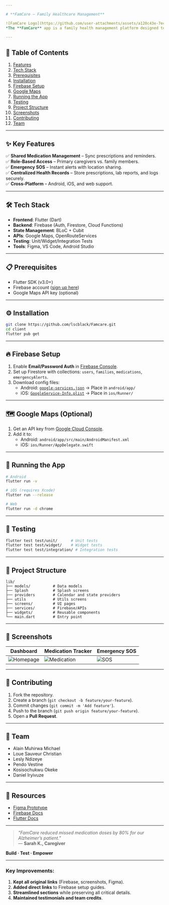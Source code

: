 ```yaml
---

# **FamCare – Family Healthcare Management**  

![FamCare Logo](https://github.com/user-attachments/assets/a120c43e-7ecb-4c15-b342-302dc07052d2)  
*The **FamCare** app is a family health management platform designed to simplify the coordination of caregiving tasks, medication schedules, and health records. The app utilizes **Flutter** for the frontend, **FastAPI** for the backend, **Firebase** for authentication and database management, and **Machine Learning algorithms** for predictive features, ensuring a seamless user experience for family health management.*  

---
```


## **📌 Table of Contents**  
1. [Features](#-features)  
2. [Tech Stack](#-tech-stack)  
3. [Prerequisites](#-prerequisites)  
4. [Installation](#-installation)  
5. [Firebase Setup](#-firebase-setup)  
6. [Google Maps](#-google-maps-optional)  
7. [Running the App](#-running-the-app)  
8. [Testing](#-testing)  
9. [Project Structure](#-project-structure)  
10. [Screenshots](#-screenshots)  
11. [Contributing](#-contributing)  
12. [Team](#-team)  

---

## **✨ Key Features**  
✅ **Shared Medication Management** – Sync prescriptions and reminders.  
✅ **Role-Based Access** – Primary caregivers vs. family members.  
✅ **Emergency SOS** – Instant alerts with location sharing.  
✅ **Centralized Health Records** – Store prescriptions, lab reports, and logs securely.  
✅ **Cross-Platform** – Android, iOS, and web support.  

---

## **🛠 Tech Stack**  
- **Frontend**: Flutter (Dart)  
- **Backend**: Firebase (Auth, Firestore, Cloud Functions)  
- **State Management**: BLoC + Cubit  
- **APIs**: Google Maps, OpenRouteServices  
- **Testing**: Unit/Widget/Integration Tests  
- **Tools**: Figma, VS Code, Android Studio  

---

## **📋 Prerequisites**  
- Flutter SDK (v3.0+)  
- Firebase account ([sign up here](https://console.firebase.google.com/))  
- Google Maps API key (optional)  

---

## **⚙ Installation**  
```bash
git clone https://github.com/lscblack/Famcare.git
cd client
flutter pub get
```

---

## **🔥 Firebase Setup**  
1. Enable **Email/Password Auth** in [Firebase Console](https://console.firebase.google.com/).  
2. Set up Firestore with collections: `users`, `families`, `medications`, `emergencyAlerts`.  
3. Download config files:  
   - Android: [`google-services.json`](https://firebase.google.com/docs/android/setup) → Place in `android/app/`  
   - iOS: [`GoogleService-Info.plist`](https://firebase.google.com/docs/ios/setup) → Place in `ios/Runner/`  

---

## **🗺 Google Maps (Optional)**  
1. Get an API key from [Google Cloud Console](https://cloud.google.com/maps-platform/).  
2. Add it to:  
   - Android: `android/app/src/main/AndroidManifest.xml`  
   - iOS: `ios/Runner/AppDelegate.swift`  

---

## **🚀 Running the App**  
```bash
# Android
flutter run -v

# iOS (requires Xcode)
flutter run --release

# Web
flutter run -d chrome
```

---

## **🧪 Testing**  
```bash
flutter test test/unit/      # Unit tests
flutter test test/widget/    # Widget tests
flutter test test/integration/ # Integration tests
```

---

## **📂 Project Structure**  
```
lib/  
├── models/          # Data models
├── Splash           # Splash screens
├── providers        # Calendar and state providers
├── utils            # Utils screens
├── screens/         # UI pages  
├── services/        # Firebase/APIs  
├── widgets/         # Reusable components  
└── main.dart        # Entry point  
```

---

## **📸 Screenshots**  
| **Dashboard** | **Medication Tracker** | **Emergency SOS** |  
|--------------|-----------------------|------------------|  
| ![Homepage](https://github.com/user-attachments/assets/1b3d654e-b804-4b22-aa88-7d5775f40215) | ![Medication](https://github.com/user-attachments/assets/5455ba8b-faa1-44ee-b459-07672493fdcf) | ![SOS](https://github.com/user-attachments/assets/cb59b9d8-476e-4a6b-bbdd-93cab8db5267) |  

---

## **🤝 Contributing**  
1. Fork the repository.  
2. Create a branch (`git checkout -b feature/your-feature`).  
3. Commit changes (`git commit -m 'Add feature'`).  
4. Push to the branch (`git push origin feature/your-feature`).  
5. Open a **Pull Request**.  

---

## **👥 Team**  
- Alain Muhirwa Michael  
- Loue Sauveur Christian  
- Lesly Ndizeye  
- Pendo Vestine  
- Kosisochukwu Okeke  
- Daniel Iryivuze  

---

## **🔗 Resources**  
- [Figma Prototype](https://www.figma.com/proto/69gRIbFXspRkfTjQeObwWe/FamCare?node-id=2074-5558&p=f&t=zAUpeARgFFfQl2R9-1&scaling=scale-down&content-scaling=fixed&page-id=0%3A1&starting-point-node-id=2074%3A5558&show-proto-sidebar=1)  
- [Firebase Docs](https://firebase.google.com/docs)  
- [Flutter Docs](https://flutter.dev/docs)  

---

> *"FamCare reduced missed medication doses by 80% for our Alzheimer’s patient."*  
> — **Sarah K., Caregiver**  

**Build · Test · Empower**  

--- 

### **Key Improvements**:  
1. **Kept all original links** (Firebase, screenshots, Figma).  
2. **Added direct links** to Firebase setup guides.  
3. **Streamlined sections** while preserving all critical details.  
4. **Maintained testimonials and team credits**.  
